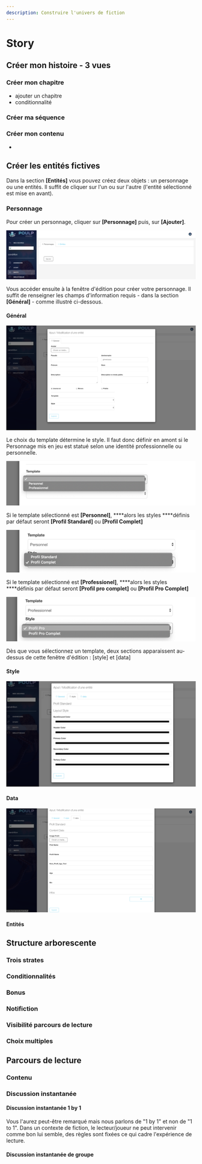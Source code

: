 ```yaml
---
description: Construire l'univers de fiction
---
```


# Story

## Créer mon histoire - 3 vues 

### Créer mon chapitre

* ajouter un chapitre 
* conditionnalité 

### Créer ma séquence 

### Créer mon contenu 

* 
## Créer les entités fictives 

Dans la section **\[Entités\]** vous pouvez créez deux objets : un personnage ou une entités. Il suffit de cliquer sur l'un ou sur l'autre \(l'entité sélectionné est mise en avant\). 

### Personnage

Pour créer un personnage, cliquer sur **\[Personnage\]** puis, sur **\[Ajouter\]**.

![](.gitbook/assets/capture-de-cran-2019-06-17-a-17.12.19.png)

Vous accéder ensuite à la fenêtre d'édition pour créer votre personnage. Il suffit de renseigner les champs d'information requis  - dans la section  **\[Général\]** - comme illustré ci-dessous.

#### Général

![](.gitbook/assets/capture-de-cran-2019-06-17-a-17.12.30.png)

Le choix du template détermine le style. Il faut donc définir en amont si le Personnage mis en jeu est statué selon une identité professionnelle ou personnelle. 

![](.gitbook/assets/capture-de-cran-2019-06-17-a-17.12.38.png)

Si le template sélectionné est **\[Personnel\]**, ****alors les styles ****définis par défaut seront **\[Profil Standard\]** ou **\[Profil Complet\]**

![](.gitbook/assets/capture-de-cran-2019-06-17-a-17.13.06.png)

Si le template sélectionné est **\[Professionel\]**, ****alors les styles ****définis par défaut seront **\[Profil pro complet\]** ou **\[Profil Pro Complet\]**

![](.gitbook/assets/capture-de-cran-2019-06-17-a-17.12.57.png)

Dès que vous sélectionnez un template, deux sections apparaissent au-dessus de cette fenêtre d'édition : \[style\] et \[data\]

####  **Style**

![](.gitbook/assets/capture-de-cran-2019-06-17-a-17.26.35.png)

#### **Data**

![](.gitbook/assets/capture-de-cran-2019-06-17-a-17.26.49.png)

#### Entités 

## Structure arborescente 

### Trois strates

### Conditionnalités

### Bonus

### Notifiction 

### Visibilité parcours de lecture

### Choix multiples

## Parcours de lecture 

### Contenu 

### Discussion instantanée

#### Discussion instantanée 1 by 1

Vous l'aurez peut-être remarqué mais nous parlons de "1 by 1" et non de "1 to 1". Dans un contexte de fiction, le lecteur/joueur ne peut intervenir comme bon lui semble, des règles sont fixées ce qui cadre l'expérience de lecture. 

#### Discussion instantanée de groupe 

